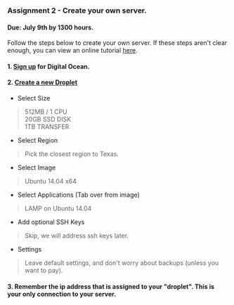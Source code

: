 ### Assignment 2 - Create your own server.
#### Due: July 9th by 1300 hours.

Follow the steps below to create your own server. If these steps aren't clear enough, you can 
view an online tutorial [here](https://www.digitalocean.com/community/tutorials/how-to-create-your-first-digitalocean-droplet-virtual-server).

#### 1. [Sign up](https://cloud.digitalocean.com/registrations/new) for Digital Ocean.

#### 2. [Create a new Droplet](https://cloud.digitalocean.com/droplets/new)

- Select Size
> 512MB / 1 CPU<br>
20GB SSD DISK<br>
1TB TRANSFER<br>

- Select Region
> Pick the closest region to Texas.

- Select Image
> Ubuntu 14.04 x64

- Select Applications (Tab over from image)
> LAMP on Ubuntu 14.04

- Add optional SSH Keys
> Skip, we will address ssh keys later.

- Settings
> Leave default settings, and don't worry about backups (unless you want to pay).
    
#### 3. Remember the ip address that is assigned to your "droplet". This is your only connection to your server.




